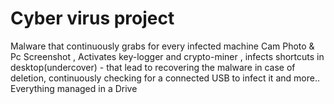 # Cyber virus project
 Malware that continuously grabs for every infected machine Cam Photo & Pc Screenshot , Activates key-logger and crypto-miner , infects shortcuts in desktop(undercover) - that lead to recovering the malware in case of deletion, continuously checking for a connected USB to infect it and more.. Everything managed in a Drive
